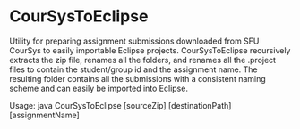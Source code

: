 CourSysToEclipse
================
Utility for preparing assignment submissions downloaded from SFU CourSys to easily importable Eclipse projects. CourSysToEclipse recursively extracts the zip file, renames all the folders, and renames all the .project files to contain the student/group id and the assignment name. The resulting folder contains all the submissions with a consistent naming scheme and can easily be imported into Eclipse.

Usage: java CourSysToEclipse [sourceZip] [destinationPath] [assignmentName]
